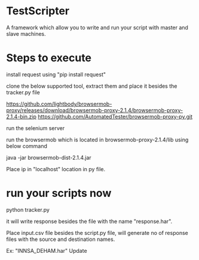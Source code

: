 # TestScripter
A framework which allow you to write and run your script with master and slave machines.

Steps to execute
================

install request using "pip install request"

clone the below supported tool, extract them and place it besides the tracker.py file

https://github.com/lightbody/browsermob-proxy/releases/download/browsermob-proxy-2.1.4/browsermob-proxy-2.1.4-bin.zip
https://github.com/AutomatedTester/browsermob-proxy-py.git

run the selenium server

run the browsermob which is located in browsermob-proxy-2.1.4/lib using below command


 java -jar  browsermob-dist-2.1.4.jar 

Place ip in "localhost" location in py file.

run your scripts now
====================
python tracker.py 

it will write response besides the file with the name "response.har".

Place input.csv file besides the script.py file, will generate no of response files with the source and destination names.

Ex: "INNSA_DEHAM.har"
Update
